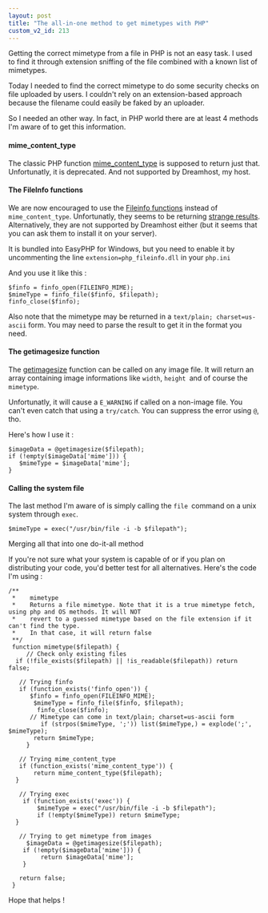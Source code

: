 ```yaml
---
layout: post
title: "The all-in-one method to get mimetypes with PHP"
custom_v2_id: 213
---
```


<p>Getting the correct mimetype from a file in PHP is not an easy task. I used to find it through extension sniffing of the file combined with a known list of mimetypes.</p>
<p>Today I needed to find the correct mimetype to do some security checks on file uploaded by users. I couldn't rely on an extension-based approach because the filename could easily be faked by an uploader.</p>
<p>So I needed an other way. In fact, in PHP world there are at least 4 methods I'm aware of to get this information.</p>
<h4>mime_content_type</h4>
<p>The classic PHP function <a title="mime_content_type" href="http://fr2.php.net/manual/en/function.mime-content-type.php" target="_blank">mime_content_type</a> is supposed to return just that. Unfortunatly, it is deprecated. And not supported by Dreamhost, my host.</p>
<h4>The FileInfo functions</h4>
<p>We are now encouraged to use the <a title="Fileinfos functions" href="http://php.net/manual/en/ref.fileinfo.php" target="_blank">Fileinfo functions</a> instead of <code>mime_content_type</code>. Unfortunatly, they seems to be returning <a title="Fileinfo function dubious results" href="http://www.php.net/manual/en/ref.fileinfo.php#79063" target="_blank">strange results</a>. Alternatively, they are not supported by Dreamhost either (but it seems that you can ask them to install it on your server).</p>
<p>It is bundled into EasyPHP for Windows, but you need to enable it by uncommenting the line <code>extension=php_fileinfo.dll</code> in your <code>php.ini</code></p>
<p>And you use it like this :</p>
<pre><code lang="php">$finfo = finfo_open(FILEINFO_MIME);<br />$mimeType = finfo_file($finfo, $filepath);<br />finfo_close($finfo);<br /></code></pre>
<p>Also note that the mimetype may be returned in a <code>text/plain; charset=us-ascii</code> form. You may need to parse the result to get it in the format you need.</p>
<h4>The getimagesize function</h4>
<p>The <a title="getimagesize" href="http://fr2.php.net/manual/en/function.getimagesize.php" target="_blank">getimagesize</a> function can be called on any image file. It will return an array containing image informations like <code>width</code>, <code>height </code>and of course the <code>mimetype</code>.</p>
<p>Unfortunatly, it will cause a <code>E_WARNING</code> if called on a non-image file. You can't even catch that using a <code>try/catch</code>. You can suppress the error using <code>@</code>, tho.</p>
<p>Here's how I use it :</p>
<pre><code lang="php">$imageData = @getimagesize($filepath);<br />if (!empty($imageData['mime'])) {<br />	$mimeType = $imageData['mime'];<br />}<br /></code></pre>
<h4>Calling the system file</h4>
<p>The last method I'm aware of is simply calling the <code>file </code>command on a unix system through <code>exec</code>.</p>
<pre><code lang="php">$mimeType = exec("/usr/bin/file -i -b $filepath");<br /></code></pre>
<p>Merging all that into one do-it-all method</p>
<p>If you're not sure what your system is capable of or if you plan on distributing your code, you'd better test for all alternatives. Here's the code I'm using :</p>
<pre><code lang="php">/**<br /> *    mimetype<br /> *    Returns a file mimetype. Note that it is a true mimetype fetch, using php and OS methods. It will NOT<br /> *    revert to a guessed mimetype based on the file extension if it can't find the type.<br /> *    In that case, it will return false<br /> **/<br /> function mimetype($filepath) {<br />	 // Check only existing files<br />	 if (!file_exists($filepath) || !is_readable($filepath)) return false;<br /><br />	 // Trying finfo<br />	 if (function_exists('finfo_open')) {<br />		 $finfo = finfo_open(FILEINFO_MIME);<br />		 $mimeType = finfo_file($finfo, $filepath);<br />		 finfo_close($finfo);<br />		 // Mimetype can come in text/plain; charset=us-ascii form<br />		 if (strpos($mimeType, ';')) list($mimeType,) = explode(';', $mimeType);<br />		 return $mimeType;<br />	 }<br /><br />	 // Trying mime_content_type<br />	 if (function_exists('mime_content_type')) {<br />		 return mime_content_type($filepath);<br />	 }<br /><br />	 // Trying exec<br />	 if (function_exists('exec')) {<br />		 $mimeType = exec("/usr/bin/file -i -b $filepath");<br />		 if (!empty($mimeType)) return $mimeType;<br />	 }<br /><br />	 // Trying to get mimetype from images<br />	 $imageData = @getimagesize($filepath);<br />	 if (!empty($imageData['mime'])) {<br />		 return $imageData['mime'];<br />	 }<br /><br />	 return false;<br /> }</code></pre>
<p>Hope that helps !</p>